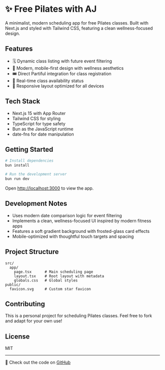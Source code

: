# ✨ Free Pilates with AJ

A minimalist, modern scheduling app for free Pilates classes. Built with Next.js and styled with Tailwind CSS, featuring a clean wellness-focused design.

## Features

- 🗓️ Dynamic class listing with future event filtering
- 💫 Modern, mobile-first design with wellness aesthetics
- 🎟️ Direct Partiful integration for class registration
- 🔄 Real-time class availability status
- 📱 Responsive layout optimized for all devices

## Tech Stack

- Next.js 15 with App Router
- Tailwind CSS for styling
- TypeScript for type safety
- Bun as the JavaScript runtime
- date-fns for date manipulation

## Getting Started

```bash
# Install dependencies
bun install

# Run the development server
bun run dev
```

Open [http://localhost:3000](http://localhost:3000) to view the app.

## Development Notes

- Uses modern date comparison logic for event filtering
- Implements a clean, wellness-focused UI inspired by modern fitness apps
- Features a soft gradient background with frosted-glass card effects
- Mobile-optimized with thoughtful touch targets and spacing

## Project Structure

```
src/
  app/
    page.tsx      # Main scheduling page
    layout.tsx    # Root layout with metadata
    globals.css   # Global styles
public/
  favicon.svg     # Custom star favicon
```

## Contributing

This is a personal project for scheduling Pilates classes. Feel free to fork and adapt for your own use!

## License

MIT

---
🌟 Check out the code on [GitHub](https://github.com/andrewjaykeller/pilates-schedule)
